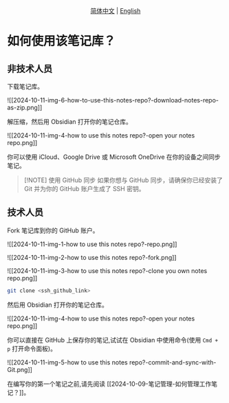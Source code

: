 <p align="center">
  <a href="./README.md">简体中文</a> |
  <a href="./README_en.md">English</a>
</p>

# 如何使用该笔记库？

## 非技术人员

下载笔记库。

![[2024-10-11-img-6-how-to-use-this-notes-repo?-download-notes-repo-as-zip.png]]

解压缩，然后用 Obsidian 打开你的笔记仓库。

![[2024-10-11-img-4-how to use this notes repo?-open your notes repo.png]]

你可以使用 iCloud、Google Drive 或 Microsoft OneDrive 在你的设备之间同步笔记。

> [!NOTE] 使用 GitHub 同步
> 如果你想与 GitHub 同步，请确保你已经安装了 Git 并为你的 GitHub 账户生成了 SSH 密钥。

## 技术人员

Fork 笔记库到你的 GitHub 账户。

![[2024-10-11-img-1-how to use this notes repo?-repo.png]]

![[2024-10-11-img-2-how to use this notes repo?-fork.png]]

![[2024-10-11-img-3-how to use this notes repo?-clone you own notes repo.png]]

```bash
git clone <ssh_github_link>
```

然后用 Obsidian 打开你的笔记仓库。

![[2024-10-11-img-4-how to use this notes repo?-open your notes repo.png]]

你可以直接在 GitHub 上保存你的笔记,试试在 Obsidian 中使用命令(使用 `Cmd + p` 打开命令面板)。

![[2024-10-11-img-5-how to use this notes repo?-commit-and-sync-with-Git.png]]

在编写你的第一个笔记之前,请先阅读 [[2024-10-09-笔记管理-如何管理工作笔记？]]。
